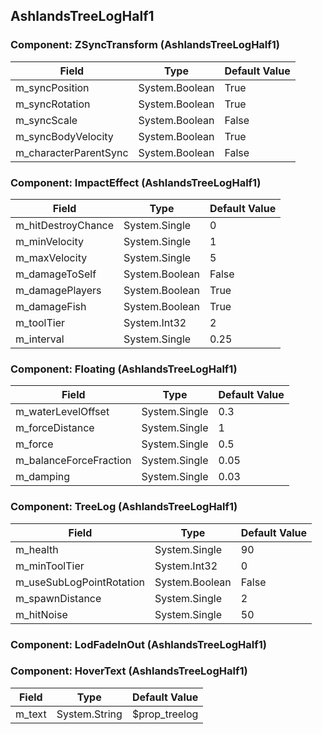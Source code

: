 ## AshlandsTreeLogHalf1

### Component: ZSyncTransform (AshlandsTreeLogHalf1)

|Field|Type|Default Value|
|---|---|---|
|m_syncPosition|System.Boolean|True|
|m_syncRotation|System.Boolean|True|
|m_syncScale|System.Boolean|False|
|m_syncBodyVelocity|System.Boolean|True|
|m_characterParentSync|System.Boolean|False|

### Component: ImpactEffect (AshlandsTreeLogHalf1)

|Field|Type|Default Value|
|---|---|---|
|m_hitDestroyChance|System.Single|0|
|m_minVelocity|System.Single|1|
|m_maxVelocity|System.Single|5|
|m_damageToSelf|System.Boolean|False|
|m_damagePlayers|System.Boolean|True|
|m_damageFish|System.Boolean|True|
|m_toolTier|System.Int32|2|
|m_interval|System.Single|0.25|

### Component: Floating (AshlandsTreeLogHalf1)

|Field|Type|Default Value|
|---|---|---|
|m_waterLevelOffset|System.Single|0.3|
|m_forceDistance|System.Single|1|
|m_force|System.Single|0.5|
|m_balanceForceFraction|System.Single|0.05|
|m_damping|System.Single|0.03|

### Component: TreeLog (AshlandsTreeLogHalf1)

|Field|Type|Default Value|
|---|---|---|
|m_health|System.Single|90|
|m_minToolTier|System.Int32|0|
|m_useSubLogPointRotation|System.Boolean|False|
|m_spawnDistance|System.Single|2|
|m_hitNoise|System.Single|50|

### Component: LodFadeInOut (AshlandsTreeLogHalf1)

### Component: HoverText (AshlandsTreeLogHalf1)

|Field|Type|Default Value|
|---|---|---|
|m_text|System.String|$prop_treelog|

